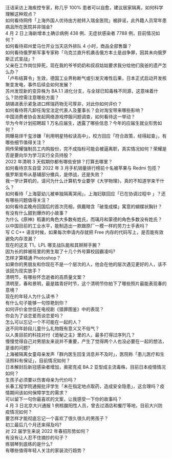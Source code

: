 汪诘采访上海疾控专家，称几乎 100% 患者可以自愈，建议居家隔离，如何科学理解这种观点？  
如何看待网传「上海外国人优待由方舱转入瑞金医院」被辟谣，此外籍人员常年患病且所在医院并非瑞金?  
4 月 2 日上海新增本土确诊病例 438 例、无症状感染者 7788 例，目前情况如何？  
如何看待郑州爱马仕开业当天店外排队 4 小时，商品全部售罄？  
如何看待俄罗斯军事专家称「乌克兰直升机袭击俄方本土是战争罪，因其未向俄罗斯正式宣战」?  
父亲在工作岗位猝死，现在我的爷爷奶奶和叔叔姑姑要求我分给他们我爸的遗产怎么办？  
「卢布结算令」生效，德国工业界称断气或引发灾难性后果，日本正式启动开发核聚变发电，事件后续会如何发展？  
苏州发现新的变异株为 BA.1.1 进化分支，与全球已知毒株不同源，这意味着什么？防控需注意哪些方面？  
胡锡进表示紧急进口辉瑞药物无可厚非，对此你如何评价？  
如何看待蒋凡卸任淘宝法定代表人及董事长？会对淘宝带来哪些影响？  
中国消费者协会发起网络游戏停服问题调查，如何看待这一举动？  
华为今年计划招聘超 1 万名应届生，透露了哪些信息？今年的应届生就业形势如何？  
网曝易烊千玺涉嫌「利用明星特权读高中」，校方回应「符合政策，经得起查」，有哪些细节值得关注？  
网传荣耀强制员工内购股份，完不成指标可能会被逼离职，真实情况如何？荣耀是否是要向华为学习实行全员持股？  
2022 年清明 3 天假期你都有哪些安排？打算去哪里？  
如何看待京东自营 2022 年 3 月手机销量排行榜前十名被苹果与 Redmi 包揽？  
俄罗斯宣布从基辅部分撤兵，是停战，还是失败？  
我一学计算机的，请问为什么计算机专业要学《大学物理》，真的不知道学来干什么？  
如何看待「上海婴幼儿被单独隔离哭闹」，上海妇联回应「已在协调过程中 」？还有哪些问题值得关注？  
如何看待孟晚舟回国后的首次亮相，佩戴暗含「破茧成蝶」寓意的蝴蝶状胸针？  
有没有什么甜到爆炸的小故事？  
为什么《原神》稻妻的角色大多数有姓氏，而璃月和蒙德的角色多数没有姓氏？  
以中国目前的工业水平，能制造出一款跟原厂一模一样的劳力士手表吗？  
写 C C++ 语言时候，如果每次申请内存就把 Free 内存的代码写上，是否能有效避免内存泄漏？  
现在的这支 T1，LPL 哪支战队能和其掰掰手腕？  
因为长的胖被班里的男生取了十几个外号算校园霸凌吗?  
怎样才算精通 Photoshop？  
如果你的男朋友和你现在不是一个层次的人，他会在他的层次遇见更好的人，该不该因为现实放手？  
清明节，有哪些怀念逝者的高质量文案？  
清明至，春和景明，最是踏青好时节，这个清明节你拍下了哪些照片最能表现春的意境？  
现在的年轻人为什么读书？  
有什么句子能够一句惊艳到你？  
如何评价金世佳在电视剧《猎罪图鉴》中的表现？  
你会为了谈恋爱而谈恋爱吗？  
怎么可以忘记一个不可能在一起的人？  
送不同年龄段儿童什么礼物既有意义又不俗气？  
以人类目前的科技对付《诡秘之主》里的人，最多打得过序列几？  
慢慢觉得自己对男朋友来说并不重要，产生了觉得两个人也没必要在一起的想法，是谁的问题?  
上海被隔离女童母亲发声「群内医生回复消息并不及时」，医院称「患儿医疗和生活照料有保证」，目前情况如何？  
日本解封后新冠感染者增加，奥密克戎 BA.2 亚型成主流毒株，目前日本疫情情况如何？  
生孩子必须要以伤害母亲为代价吗？  
长春工程学院通报批评学生「未在指定地点取药，造成安全隐患」，这合理吗？疫情期间该如何保障学生的需求？  
可以留下一句你最喜欢的文案，让我感受一下你的故事吗？  
4 月 3 日北京大兴通报 1 例核酸阳性人员，曾去过酒店和餐厅等地，目前大兴防疫情况如何？  
要怎样才能彻底忘记一个喜欢了很久很久的男孩子？  
初三最后几个月还来得及吗?  
对 22 届学生来说 2022 年春招形势如何？  
有没有让人忍不住摘抄的句子？  
练钢琴到底练的是什么?  
有哪些值得年轻人关注的家装流行趋势？  
